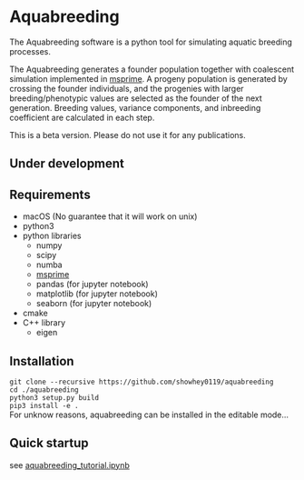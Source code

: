 # Aquabreeding

The Aquabreeding software is a python tool for simulating aquatic breeding processes.

The Aquabreeding generates a founder population together with coalescent simulation implemented in [msprime](https://tskit.dev/msprime/docs/stable/intro.html).  A progeny population is generated by crossing the founder individuals, and the progenies with larger breeding/phenotypic values are selected as the founder of the next generation.  Breeding values, variance components, and inbreeding coefficient are calculated in each step.

This is a beta version.  Please do not use it for any publications.

## Under development

## Requirements
- macOS (No guarantee that it will work on unix)
- python3
- python libraries
    - numpy
    - scipy
    - numba  
    - [msprime](https://tskit.dev/msprime/docs/stable/intro.html)  
    - pandas (for jupyter notebook)  
    - matplotlib (for jupyter notebook)  
    - seaborn (for jupyter notebook)  
- cmake
- C++ library
    - eigen


## Installation
`git clone --recursive https://github.com/showhey0119/aquabreeding`  
`cd ./aquabreeding`  
`python3 setup.py build`  
`pip3 install -e .`  
For unknow reasons, aquabreeding can be installed in the editable mode...

## Quick startup
see [aquabreeding\_tutorial.ipynb](https://github.com/showhey0119/aquabreeding/blob/master/aquabreeding_tutorial.ipynb)


